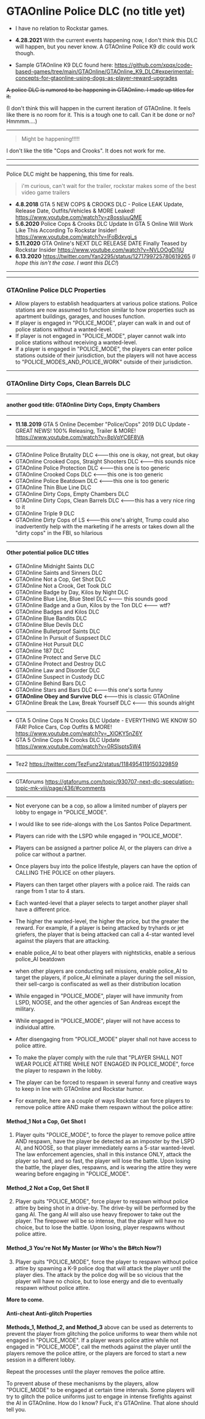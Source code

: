 # GTAOnline Police DLC (no title yet)

- I have no relation to Rockstar games.

- __4.28.2021__ With the current events happening now, I don't think this DLC will happen, but you never know. A GTAOnline Police K9 dlc could work though. 
- Sample GTAOnline K9 DLC found here: https://github.com/xpqx/code-based-games/tree/main/GTAOnline/GTAOnline_K9_DLC#experimental-concepts-for-gtaonline-using-dogs-as-player-reward-upgrades

~~A police DLC is rumored to be happening in GTAOnline. I made up titles for it.~~ 

(I don't think this will happen in the current iteration of GTAOnline. It feels like there is no room for it. This is a tough one to call. Can it be done or no? Hmmmm....)

- ---------------------------------------------------------------------------------
> Might be happening!!!!!

I don't like the title "Cops and Crooks". It does not work for me.

- ---------------------------------------------------------------------------------------------------
- ---------------------------------------------------------------------------------------------------
Police DLC might be happening, this time for reals. 

> i'm curious, can't wait for the trailer, rockstar makes some of the best video game trailers

- __4.8.2018__ GTA 5 NEW COPS & CROOKS DLC - Police LEAK Update, Release Date, Outfits/Vehicles & MORE Leaked! https://www.youtube.com/watch?v=z8ossluuQME
- __5.6.2020__ Police Cops & Crooks DLC Update In GTA 5 Online Will Work Like This According To Rockstar Insider! https://www.youtube.com/watch?v=lFoBdxvgi_s
- __5.11.2020__ GTA Online's NEXT DLC RELEASE DATE Finally Teased by Rockstar Insider https://www.youtube.com/watch?v=NVLOOgDi1jU 
- __6.13.2020__ https://twitter.com/Yan2295/status/1271799725780619265 (*I hope this isn't the case. I want this DLC!*)
- -------------------------------------------------------------------------------------------------
- ------------------------------------------------------------------------------------------------




### GTAOnline Police DLC Properties
- Allow players to establish headquarters at various police stations. Police stations are now assumed to function
similar to how properties such as apartment buildings, garages, and houses function.
- If player is engaged in "POLICE_MODE", player can walk in and out of police stations without a wanted-level.
- If player is not engaged in "POLICE_MODE", player cannot walk into police stations without receiving a wanted-level.
- If a player is engaged in "POLICE_MODE", the players can enter police stations outside of their jurisdiction, but the 
players will not have access to "POLICE_MODES_AND_POLICE_WORK" outside of their jurisdiction.
- ------------------------------------------------------------------------------------------

### GTAOnline Dirty Cops, Clean Barrels DLC
- --------------------------------------------------------------------------------
#### another good title: GTAOnline Dirty Cops, Empty Chambers
- ---------------------------------------------------------------------------------
- __11.18.2019__ GTA 5 Online December "Police/Cops" 2019 DLC Update - GREAT NEWS! 100% Releasing, Trailer & MORE! https://www.youtube.com/watch?v=8pVpYC6F8VA
- ------------------------------------------------------------------------------------
- GTAOnline Police Brutality DLC <---this one is okay, not great, but okay
- GTAOnline Crooked Cops, Straight Shooters DLC <---this sounds nice
- GTAOnline Police Protection DLC <---this one is too generic
- GTAOnline Crooked Cops DLC <---this one is too generic
- GTAOnline Police Beatdown DLC <---this one is too generic
- GTAOnline Thin Blue Line DLC
- GTAOnline Dirty Cops, Empty Chambers DLC
- GTAOnline Dirty Cops, Clean Barrels DLC <---this has a very nice ring to it
- GTAOnline Triple 9 DLC
- GTAOnline Dirty Cops of LS <---this one's alright, Trump could also inadvertently help with the marketing if he arrests or takes down all the "dirty cops" in the FBI, so hilarious
- -------------------------------------------------------------------------------------
#### Other potential police DLC titles

- GTAOnline Midnight Saints DLC
- GTAOnline Saints and Sinners DLC
- GTAOnline Not a Cop, Get Shot DLC
- GTAOnline Not a Crook, Get Took DLC
- GTAOnline Badge by Day, Kilos by Night DLC
- GTAOnline Blue Line, Blue Steel DLC <--- this sounds good
- GTAOnline Badge and a Gun, Kilos by the Ton DLC <--- wtf?
- GTAOnline Badges and Kilos DLC
- GTAOnline Blue Bandits DLC
- GTAOnline Blue Devils DLC
- GTAOnline Bulletproof Saints DLC
- GTAOnline In Pursuit of Suspsect DLC
- GTAOnline Hot Pursuit DLC
- GTAOnline 187 DLC
- GTAOnline Protect and Serve DLC
- GTAOnline Protect and Destroy DLC
- GTAOnline Law and Disorder DLC
- GTAOnline Suspect in Custody DLC
- GTAOnline Behind Bars DLC
- GTAOnline Stars and Bars DLC <---this one's sorta funny
- __GTAOnline Obey and Survive DLC__ <---this is classic GTAOnline
- GTAOnline Break the Law, Break Yourself DLC <--- this sounds alright
- -------------------------------------------------------------------------------------
- GTA 5 Online Cops N Crooks DLC Update - EVERYTHING WE KNOW SO FAR! Police Cars, Cop Outfits & MORE! https://www.youtube.com/watch?v=_XlOKY5nZ6Y
- GTA 5 Online Cops N Crooks DLC Update https://www.youtube.com/watch?v=0RSlspts5W4
- -------------------------------------------------------------------------------------

- Tez2 https://twitter.com/TezFunz2/status/1184954119150329859
- -------------------------------------------------------------------------------------
- GTAforums https://gtaforums.com/topic/930707-next-dlc-speculation-topic-mk-viii/page/436/#comments

- -------------------------------------------------------------------------------------
- Not everyone can be a cop, so allow a limited number of players per lobby to engage in "POLICE_MODE".

- I would like to see ride-alongs with the Los Santos Police Department.
- Players can ride with the LSPD while engaged in "POLICE_MODE".
- Players can be assigned a partner police AI, or the players can drive a police car without a partner.
- Once players buy into the police lifestyle, players can have the option of CALLING THE POLICE on other players.
- Players can then target other players with a police raid. The raids can range from 1 star to 4 stars.
- Each wanted-level that a player selects to target another player shall have a different price.
- The higher the wanted-level, the higher the price, but the greater the reward. For example, if a player is being
attacked by tryhards or jet griefers, the player that is being attacked can call a 4-star wanted level against the players
that are attacking.
- enable police_AI to beat other players with nightsticks, enable a serious police_AI beatdown
- when other players are conducting sell missions, enable police_AI to target the players, if police_AI eliminate a player during the sell mission, their sell-cargo is confiscated as well as their distribution location
- While engaged in "POLICE_MODE", player will have immunity from LSPD, NOOSE, and the other agencies of San Andreas except
the military.
- While engaged in "POLICE_MODE", player will not have access to individual attire.
- After disengaging from "POLICE_MODE" player shall not have access to police attire.
- To make the player comply with the rule that "PLAYER SHALL NOT WEAR POLICE ATTIRE WHILE NOT ENGAGED IN POLICE_MODE", 
force the player to respawn in the lobby.
- The player can be forced to respawn in several funny and creative ways to keep in line with GTAOnline and Rockstar humor.
- For example, here are a couple of ways Rockstar can force players to remove police attire AND make them respawn without the
police attire:
#### Method_1 Not a Cop, Get Shot I
1. Player quits "POLICE_MODE", to force the player to remove police attire AND respawn, have the player be detected as an
imposter by the LSPD AI, and NOOSE, so that player immediately earns a 5-star wanted-level. The law enforcement agencies, shall
in this instance ONLY, attack the player so hard, and so fast, the player will lose the battle.
Upon losing the battle, the player dies, respawns, and is wearing the attire they were wearing before engaging in "POLICE_MODE".

#### Method_2 Not a Cop, Get Shot II
2. Player quits "POLICE_MODE", force player to respawn without police attire by being shot in a drive-by. The drive-by will be
performed by the gang AI. The gang AI will also use heavy firepower to take out the player. The firepower will be so intense, that the player will have no choice, but to lose the battle. Upon losing, player respawns without police attire.



#### Method_3 You're Not My Master (or Who's the B#tch Now?)

3. Player quits "POLICE_MODE", force the player to respawn without police attire by spawning a K-9 police dog
that will attack the player until the player dies. The attack by the police dog will be so vicious that the player
will have no choice, but to lose energy and die to eventually respawn without police attire.

__More to come.__

#### Anti-cheat Anti-glitch Properties
__Methods_1, Method_2, and Method_3__ above can be used as deterrents to prevent the player from glitching the police uniforms to wear them
while not engaged in "POLICE_MODE". If a player wears police attire while not engaged in "POLICE_MODE", call the methods against the player until the players remove the police attire, or the players are forced to start a new session in a different
lobby. 

Repeat the processes until the player removes the police attire.

To prevent abuse of these mechanisms by the players, allow "POLICE_MODE" to be engaged at certain time intervals. Some players
will try to glitch the police uniforms just to engage in intense firefights against the AI in GTAOnline. How do I know? Fuck, it's GTAOnline. That alone should tell you.
